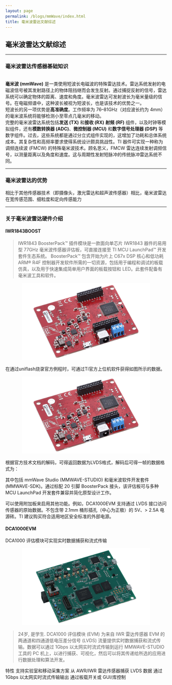 ```yaml
---
layout: page
permalink: /blogs/mmWave/index.html
title: 毫米波雷达文献综述
---
```


## 毫米波雷达文献综述

---

### 毫米波雷达传感器基础知识

<br>**毫米波 (mmWave)** 是一类使用短波长电磁波的特殊雷达技术。雷达系统发射的电磁波信号被其发射路径上的物体阻挡继而会发生反射。通过捕捉反射的信号，雷达系统可以确定物体的距离、速度和角度。毫米波雷达可发射波长为毫米量级的信号。在电磁频谱中，这种波长被视为短波长，也是该技术的优势之一。
<br>短波长的另一项优势是**高准确度**。工作频率为 76–81GHz（对应波长约为 4mm）的毫米波系统将能够检测小至零点几毫米的移动。
<br>完整的毫米波雷达系统包括**发送 (TX)** 和**接收 (RX)** **射频 (RF)** 组件，以及时钟等模拟组件，还有**模数转换器 (ADC)**、**微控制器 (MCU)** 和**数字信号处理器 (DSP)** 等数字组件。过去，这些系统都是通过分立式组件实现的，这增加了功耗和总体系统成本。其复杂性和高频率要求使得系统设计颇具挑战性。TI 器件可实现一种称为调频连续波 (FMCW) 的特殊毫米波技术。顾名思义，FMCW 雷达连续发射调频信号，以测量距离以及角度和速度。这与周期性发射短脉冲的传统脉冲雷达系统不同。

---

### 毫米波雷达的优势

相比于其他传感器技术（即摄像头，激光雷达和超声波传感器）相比，毫米波雷达在宽传感范围、细粒度和定向传感能力

---

### 关于毫米波雷达硬件介绍

#### IWR1843BOOST 

> IWR1843 BoosterPack™ 插件模块是一款面向单芯片 IWR1843 器件的易用型 77GHz 毫米波传感器评估板，可直接连接至 TI MCU LaunchPad™ 开发套件生态系统。
> BoosterPack™ 包含开始为片上 C67x DSP 核心和低功耗 ARM® R4F 控制器开发软件所需的一切资源，包括用于编程和调试的板载仿真，以及用于快速集成简单用户界面的板载按钮和 LED。此套件配备有毫米波工具和软件。

<center>
<img src = "/blogs/mmWave.assets/iwr1843boost-angled.png"width="400" height="240">
</center>

在通过uniflash烧录官方例程时，可通过Ti官方上位机软件获得如图所示的数据。

<center>
<img src = "/blogs/mmWave.assets/iwr1843boost-angled.png"width="400" height="240">
</center>

根据官方技术文档的解码，可得返回数据为LVDS格式，解码后可得一帧的数据格式为：

其中包括 mmWave Studio (MMWAVE-STUDIO) 和毫米波软件开发套件 (MMWAVE-SDK)。通过标配 20 引脚 BoosterPack 接头，该评估板可与多种 MCU LaunchPad 开发套件兼容并简化原型设计工作。

可以使用附加板来启用其他功能。例如，DCA1000EVM 支持通过 LVDS 接口访问传感器的原始数据。不包含带 2.1mm 桶形插孔（中心为正极）的 5V、> 2.5A 电源砖。TI 建议购买符合适用地区安全标准的外部电源。

#### DCA1000EVM

DCA1000 评估模块可实现实时数据捕获和流式传输

<center>
<img src="/blogs/mmWave.assets/dca1000evm-angled.png" width="400" height="240">
</center>

> 24岁, 是学生.
>DCA1000 评估模块 (EVM) 为来自 IWR 雷达传感器 EVM 的两通道和四通道低电压差分信号 (LVDS) 流量提供实时数据捕获和流式传输。数据可以通过 1Gbps 以太网实时流式传输到运行 MMWAVE-STUDIO 工具的 PC 机上，以进行捕获、可视化，然后可以将其传递给所选的应用进行数据处理和算法开发。

特性
支持实验室和移动采集方案
从 AWR/IWR 雷达传感器捕获 LVDS 数据
通过 1Gbps 以太网实时流式传输输出
通过板载开关或 GUI/库控制
> 




